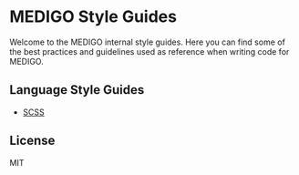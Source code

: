 # MEDIGO Style Guides

Welcome to the MEDIGO internal style guides. Here you can find some of the
best practices and guidelines used as reference when writing code for MEDIGO.

## Language Style Guides

* [SCSS](/scss.md)

## License

MIT
